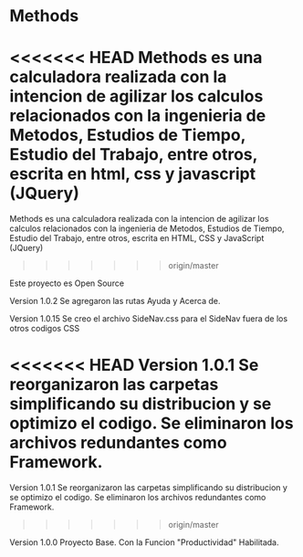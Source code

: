 # Methods
<<<<<<< HEAD
Methods es una calculadora realizada con la intencion de agilizar los calculos relacionados con la ingenieria de Metodos, Estudios de Tiempo, Estudio del Trabajo, entre otros, escrita en html, css y javascript (JQuery)
=======
Methods es una calculadora realizada con la intencion de agilizar los calculos relacionados con la ingenieria de Metodos, Estudios de Tiempo, Estudio del Trabajo, entre otros, escrita en HTML, CSS y JavaScript (JQuery)
>>>>>>> origin/master

Este proyecto es Open Source

Version 1.0.2 Se agregaron las rutas Ayuda y Acerca de.

Version 1.0.15 Se creo el archivo SideNav.css para el SideNav fuera de los otros codigos CSS

<<<<<<< HEAD
Version 1.0.1 Se reorganizaron las carpetas simplificando su distribucion y se optimizo el codigo. Se eliminaron los archivos redundantes como Framework.
=======
Version 1.0.1 Se reorganizaron las carpetas simplificando su distribucion y se optimizo el codigo. Se eliminaron los archivos redundantes como Framework. 
>>>>>>> origin/master

Version 1.0.0 Proyecto Base. Con la Funcion "Productividad" Habilitada.
